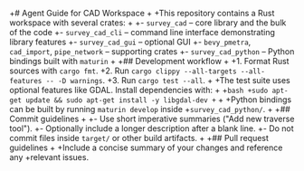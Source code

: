 +# Agent Guide for CAD Workspace
+
+This repository contains a Rust workspace with several crates:
+
+- `survey_cad` – core library and the bulk of the code
+- `survey_cad_cli` – command line interface demonstrating library features
+- `survey_cad_gui` – optional GUI
+- `bevy_pmetra`, `cad_import`, `pipe_network` – supporting crates
+- `survey_cad_python` – Python bindings built with `maturin`
+
+## Development workflow
+
+1. Format Rust sources with `cargo fmt`.
+2. Run `cargo clippy --all-targets --all-features -- -D warnings`.
+3. Run `cargo test --all`.
+
+The test suite uses optional features like GDAL. Install dependencies with:
+
+```bash
+sudo apt-get update && sudo apt-get install -y libgdal-dev
+```
+
+Python bindings can be built by running `maturin develop` inside
+`survey_cad_python/`.
+
+## Commit guidelines
+
+- Use short imperative summaries ("Add new traverse tool").
+- Optionally include a longer description after a blank line.
+- Do not commit files inside `target/` or other build artifacts.
+
+## Pull request guidelines
+
+Include a concise summary of your changes and reference any
+relevant issues.
